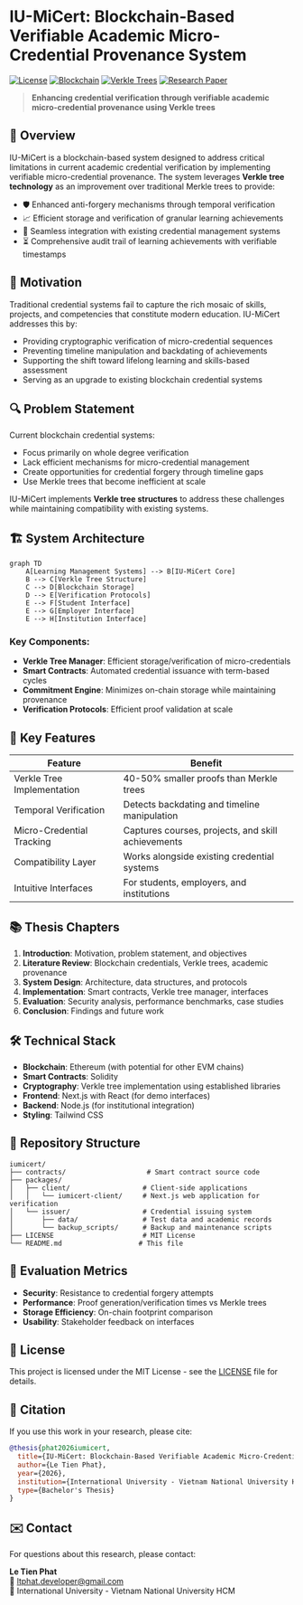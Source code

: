 # IU-MiCert: Blockchain-Based Verifiable Academic Micro-Credential Provenance System

[![License](https://img.shields.io/badge/License-MIT-blue.svg)](https://opensource.org/licenses/MIT)
[![Blockchain](https://img.shields.io/badge/Blockchain-Ethereum-3C3C3D.svg)](https://ethereum.org/)
[![Verkle Trees](https://img.shields.io/badge/Data_Structure-Verkle_Trees-green.svg)](#)
[![Research Paper](https://img.shields.io/badge/📄-Research_Paper-orange.svg)](#)

> **Enhancing credential verification through verifiable academic micro-credential provenance using Verkle trees**

## 📖 Overview

IU-MiCert is a blockchain-based system designed to address critical limitations in current academic credential verification by implementing verifiable micro-credential provenance. The system leverages **Verkle tree technology** as an improvement over traditional Merkle trees to provide:

- 🛡️ Enhanced anti-forgery mechanisms through temporal verification
- 📈 Efficient storage and verification of granular learning achievements
- 🔗 Seamless integration with existing credential management systems
- ⏳ Comprehensive audit trail of learning achievements with verifiable timestamps

## 🎯 Motivation

Traditional credential systems fail to capture the rich mosaic of skills, projects, and competencies that constitute modern education. IU-MiCert addresses this by:

- Providing cryptographic verification of micro-credential sequences
- Preventing timeline manipulation and backdating of achievements
- Supporting the shift toward lifelong learning and skills-based assessment
- Serving as an upgrade to existing blockchain credential systems

## 🔍 Problem Statement

Current blockchain credential systems:

- Focus primarily on whole degree verification
- Lack efficient mechanisms for micro-credential management
- Create opportunities for credential forgery through timeline gaps
- Use Merkle trees that become inefficient at scale

IU-MiCert implements **Verkle tree structures** to address these challenges while maintaining compatibility with existing systems.

## 🏗️ System Architecture

```mermaid
graph TD
    A[Learning Management Systems] --> B[IU-MiCert Core]
    B --> C[Verkle Tree Structure]
    C --> D[Blockchain Storage]
    D --> E[Verification Protocols]
    E --> F[Student Interface]
    E --> G[Employer Interface]
    E --> H[Institution Interface]
```

### Key Components:

- **Verkle Tree Manager**: Efficient storage/verification of micro-credentials
- **Smart Contracts**: Automated credential issuance with term-based cycles
- **Commitment Engine**: Minimizes on-chain storage while maintaining provenance
- **Verification Protocols**: Efficient proof validation at scale

## 🚀 Key Features

| Feature                    | Benefit                                            |
| -------------------------- | -------------------------------------------------- |
| Verkle Tree Implementation | 40-50% smaller proofs than Merkle trees            |
| Temporal Verification      | Detects backdating and timeline manipulation       |
| Micro-Credential Tracking  | Captures courses, projects, and skill achievements |
| Compatibility Layer        | Works alongside existing credential systems        |
| Intuitive Interfaces       | For students, employers, and institutions          |

## 📚 Thesis Chapters

1. **Introduction**: Motivation, problem statement, and objectives
2. **Literature Review**: Blockchain credentials, Verkle trees, academic provenance
3. **System Design**: Architecture, data structures, and protocols
4. **Implementation**: Smart contracts, Verkle tree manager, interfaces
5. **Evaluation**: Security analysis, performance benchmarks, case studies
6. **Conclusion**: Findings and future work

## 🛠️ Technical Stack

- **Blockchain**: Ethereum (with potential for other EVM chains)
- **Smart Contracts**: Solidity
- **Cryptography**: Verkle tree implementation using established libraries
- **Frontend**: Next.js with React (for demo interfaces)
- **Backend**: Node.js (for institutional integration)
- **Styling**: Tailwind CSS

## 📂 Repository Structure

```
iumicert/
├── contracts/                    # Smart contract source code
├── packages/
│   ├── client/                  # Client-side applications
│   │   └── iumicert-client/     # Next.js web application for verification
│   └── issuer/                  # Credential issuing system
│       ├── data/                # Test data and academic records
│       └── backup_scripts/      # Backup and maintenance scripts
├── LICENSE                      # MIT License
└── README.md                   # This file
```

## 🔬 Evaluation Metrics

- **Security**: Resistance to credential forgery attempts
- **Performance**: Proof generation/verification times vs Merkle trees
- **Storage Efficiency**: On-chain footprint comparison
- **Usability**: Stakeholder feedback on interfaces

## 📜 License

This project is licensed under the MIT License - see the [LICENSE](LICENSE) file for details.

## 📝 Citation

If you use this work in your research, please cite:

```bibtex
@thesis{phat2026iumicert,
  title={IU-MiCert: Blockchain-Based Verifiable Academic Micro-Credential Provenance System},
  author={Le Tien Phat},
  year={2026},
  institution={International University - Vietnam National University HCM},
  type={Bachelor's Thesis}
}
```

## ✉️ Contact

For questions about this research, please contact:

**Le Tien Phat**  
📧 ltphat.developer@gmail.com  
🏫 International University - Vietnam National University HCM
